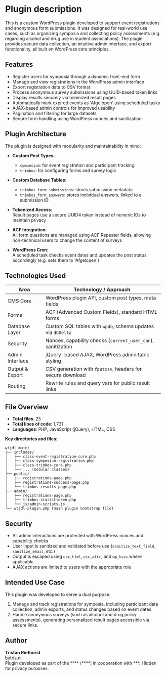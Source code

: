 
# Plugin description

This is a custom WordPress plugin developed to support event registrations and anonymous form submissions. It was designed for real-world use cases, such as organizing symposia and collecting policy assessments (e.g. regarding alcohol and drug use in student associations). The plugin provides secure data collection, an intuitive admin interface, and export functionality, all built on WordPress core principles.

## Features

- Register users for symposia through a dynamic front-end form  
- Manage and view registrations in the WordPress admin interface  
- Export registration data to CSV format  
- Process anonymous survey submissions using UUID-based token links  
- Display results securely via tokenized result pages  
- Automatically mark expired events as 'Afgelopen' using scheduled tasks  
- AJAX-based admin controls for improved usability  
- Pagination and filtering for large datasets  
- Secure form handling using WordPress nonces and sanitization  

## Plugin Architecture

The plugin is designed with modularity and maintainability in mind:

- **Custom Post Types**:  
  - `symposium`: for event registration and participant tracking  
  - `trimbos`: for configuring forms and survey logic

- **Custom Database Tables**:  
  - `trimbos_form_submissions`: stores submission metadata  
  - `trimbos_form_answers`: stores individual answers, linked to a submission ID

- **Tokenized Access**:  
  Result pages use a secure UUID4 token instead of numeric IDs to maintain privacy

- **ACF Integration**:  
  All form questions are managed using ACF Repeater fields, allowing non-technical users to change the content of surveys

- **WordPress Cron**:  
  A scheduled task checks event dates and updates the post status accordingly (e.g. sets them to 'Afgelopen')

## Technologies Used

| Area             | Technology / Approach                                      |
|------------------|------------------------------------------------------------|
| CMS Core         | WordPress plugin API, custom post types, meta fields       |
| Forms            | ACF (Advanced Custom Fields), standard HTML forms          |
| Database Layer   | Custom SQL tables with `wpdb`, schema updates via `dbDelta`|
| Security         | Nonces, capability checks (`current_user_can`), sanitization|
| Admin Interface  | jQuery-based AJAX, WordPress admin table styling           |
| Output & Export  | CSV generation with `fputcsv`, headers for secure download |
| Routing          | Rewrite rules and query vars for public result links       |

## File Overview

- **Total files**: 25  
- **Total lines of code**: 1,731  
- **Languages**: PHP, JavaScript (jQuery), HTML, CSS  

**Key directories and files**:
```
wtjdl-main/
├── includes/
│   ├── class-event-registration-core.php
│   ├── class-symposium-registration.php
│   ├── class-trimbos-core.php
│   └── ... (modular classes)
├── public/
│   ├── registrations-page.php
│   ├── registrations-success-page.php
│   └── trimbos-results-page.php
├── admin/
│   ├── registrations-page.php
│   ├── trimbos-statistieken.php
│   └── js/admin-scripts.js
└── wtjdl-plugin.php (main plugin bootstrap file)
```

## Security

- All admin interactions are protected with WordPress nonces and capability checks  
- User input is sanitized and validated before use (`sanitize_text_field`, `sanitize_email`, etc.)  
- Output is escaped using `esc_html`, `esc_attr`, and `wp_kses` where applicable  
- AJAX actions are limited to users with the appropriate role  

## Intended Use Case

This plugin was developed to serve a dual purpose:

1. Manage and track registrations for symposia, including participant data collection, admin exports, and status changes based on event dates.  
2. Handle anonymous surveys (such as alcohol and drug policy assessments), generating personalized result pages accessible via secure links.

## Author

**Tristan Riethorst**  
[bytris.nl](https://bytris.nl)  
Plugin developed as part of the **** (****) in cooperation with ***.
Hidden for privacy purposes.
